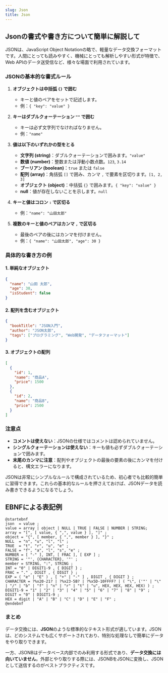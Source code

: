 ```yaml
---
slug: Json
title: Json
---
```


## Jsonの書式や書き方について簡単に解説して

JSONは、JavaScript Object Notationの略で、軽量なデータ交換フォーマットです。人間にとっても読みやすく、機械にとっても解析しやすい形式が特徴で、Web APIのデータ送受信など、様々な場面で利用されています。

### JSONの基本的な書式ルール

1.  **オブジェクトは中括弧 `{}` で囲む**

      * キーと値のペアをセットで記述します。
      * 例：`{ "key": "value" }`

2.  **キーはダブルクォーテーション `""` で囲む**

      * キーは必ず文字列でなければなりません。
      * 例：`"name"`

3.  **値は以下のいずれかの型をとる**

      * **文字列 (string)**：ダブルクォーテーションで囲みます。`"value"`
      * **数値 (number)**：整数または浮動小数点数。`123`, `3.14`
      * **ブーリアン (boolean)**：`true` または `false`
      * **配列 (array)**：角括弧 `[]` で囲み、カンマ `,` で要素を区切ります。`[1, 2, 3]`
      * **オブジェクト (object)**：中括弧 `{}` で囲みます。`{ "key": "value" }`
      * **null**：値が存在しないことを示します。`null`

4.  **キーと値はコロン `:` で区切る**

      * 例：`"name": "山田太郎"`

5.  **複数のキーと値のペアはカンマ `,` で区切る**

      * 最後のペアの後にはカンマを付けません。
      * 例：`{ "name": "山田太郎", "age": 30 }`

### 具体的な書き方の例

#### 1\. 単純なオブジェクト

```json
{
  "name": "山田 太郎",
  "age": 30,
  "isStudent": false
}
```

#### 2\. 配列を含むオブジェクト

```json
{
  "bookTitle": "JSON入門",
  "author": "JSON太郎",
  "tags": ["プログラミング", "Web開発", "データフォーマット"]
}
```

#### 3\. オブジェクトの配列

```json
[
  {
    "id": 1,
    "name": "商品A",
    "price": 1500
  },
  {
    "id": 2,
    "name": "商品B",
    "price": 2500
  }
]
```

### 注意点

  * **コメントは使えない**：JSONの仕様ではコメントは認められていません。
  * **シングルクォーテーションは使えない**：キーも値も必ずダブルクォーテーションで囲みます。
  * **末尾のカンマに注意**：配列やオブジェクトの最後の要素の後にカンマを付けると、構文エラーになります。

JSONは非常にシンプルなルールで構成されているため、初心者でも比較的簡単に習得できます。これらの基本的なルールを押さえておけば、JSONデータを読み書きできるようになるでしょう。

## EBNFによる表記例

```pumld
@startebnf
json  = value ;
value = array | object | NULL | TRUE | FALSE | NUMBER | STRING;
array = "[", [ value, { ",", value } ], "]" ;
object = "{", [ member, { ",", member } ], "}" ;
NULL  = "n", "u", "l", "l" ;
TRUE  = "t", "r", "u", "e" ;
FALSE = "f", "a", "l", "s", "e" ;
NUMBER = [ "-" ], INT, [ FRAC ], [ EXP ] ;
STRING = '"', {CHARACTER}, '"' ;
member = STRING, ":", STRING ;
INT = "0" | DIGIT1-9 , { DIGIT } ;
FRAC = "." , DIGIT , { DIGIT } ;
EXP = ( "e" | "E" ) , [ "+" | "-" ] , DIGIT , { DIGIT } ;
CHARACTER = ?%x20-21? | ?%x23-5B? | ?%x5D-10FFFF? | ( "\", ('"' | "\" | "/" | "b" | "f" | "n" | "r" | "t" | "u", HEX, HEX, HEX, HEX) ) ;
DIGIT1-9 = "1" | "2" | "3" | "4" | "5" | "6" | "7" | "8" | "9" ;
DIGIT = "0" | DIGIT1-9 ;
HEX = digit | "A" | "B" | "C" | "D" | "E" | "F" ;
@endebnf
```

### まとめ

データ交換には、**JSON**のような標準的なテキスト形式が適しています。JSONは、どのシステムでも広くサポートされており、特別な処理なしで簡単にデータをやり取りできます。

一方、JSONBはデータベース内部でのみ利用する形式であり、**データ交換には向いていません**。外部とやり取りする際には、JSONBをJSONに変換し、JSONとして送信するのがベストプラクティスです。
